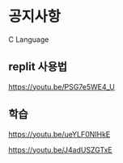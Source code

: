 # 공지사항

C Language

## replit 사용법

https://youtu.be/PSG7e5WE4_U

## 학습

https://youtu.be/ueYLF0NIHkE

https://youtu.be/J4adUSZGTxE

